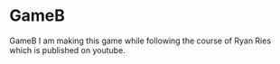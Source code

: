 # GameB

GameB
I am making this game while following the course of Ryan Ries which is published on youtube.
